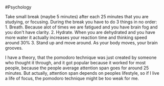 #Psychology 

Take small break (maybe 5 minutes) after each 25 minutes that you are studying, or focusing.
During the break you have to do 3 things in no order:
	1. Breath. Because alot of times we are fatigued and you have brain fog and you don't have clarity.
	2. Hydrate. When you are dehydrated and you have more water it actually increases your reaction time and thinking speed around 30%
	3. Stand up and move around. As your body moves, your brain grooves.

I have a theory, that the pomodoro technique was just created by someone who thought it through, and it got popular because it worked for most people, because the people average attention span goes for around 25 minutes. But actually, attention span depends on peoples lifestyle, so if I live a life of focus, the pomodoro technique might be too weak for me.